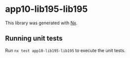 # app10-lib195-lib195

This library was generated with [Nx](https://nx.dev).

## Running unit tests

Run `nx test app10-lib195-lib195` to execute the unit tests.
